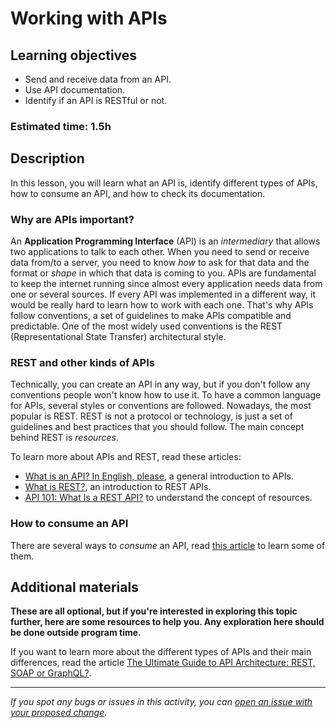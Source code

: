 # Working with APIs

## Learning objectives

- Send and receive data from an API.
- Use API documentation.
- Identify if an API is RESTful or not.

### Estimated time: 1.5h

## Description

In this lesson, you will learn what an API is, identify different types of APIs, how to consume an API, and how to check its documentation.

### Why are APIs important?

An **Application Programming Interface** (API) is an *intermediary* that allows two applications to talk to each other. When you need to send or receive data from/to a server, you need to know *how* to ask for that data and the format or *shape* in which that data is coming to you. APIs are fundamental to keep the internet running since almost every application needs data from one or several sources. If every API was implemented in a different way, it would be really hard to learn how to work with each one. That's why APIs follow conventions, a set of guidelines to make APIs compatible and predictable. One of the most widely used conventions is the REST (Representational State Transfer) architectural style.

### REST and other kinds of APIs

Technically, you can create an API in any way, but if you don't follow any conventions people won't know how to use it. To have a common language for APIs, several styles or conventions are followed. Nowadays, the most popular is REST. REST is not a protocol or technology, is just a set of guidelines and best practices that you should follow. The main concept behind REST is *resources*.

To learn more about APIs and REST, read these articles:

- [What is an API? In English, please](https://www.freecodecamp.org/news/what-is-an-api-in-english-please-b880a3214a82/), a general introduction to APIs.
- [What is REST?](https://restfulapi.net/), an introduction to REST APIs.
- [API 101: What Is a REST API?](https://blog.postman.com/rest-api-definition/) to understand the concept of resources.

### How to consume an API

There are several ways to *consume* an API, read [this article](../articles/how_to_consume_api.md) to learn some of them.

## Additional materials

**These are all optional, but if you're interested in exploring this topic further, here are some resources to help you. Any exploration here should be done outside program time.**

If you want to learn more about the different types of APIs and their main differences, read the article [The Ultimate Guide to API Architecture: REST, SOAP or GraphQL?](https://da-14.com/blog/ultimate-guide-api-architecture-rest-soap-or-graphql).

------

_If you spot any bugs or issues in this activity, you can [open an issue with your proposed change](https://github.com/microverseinc/curriculum-transversal-skills/blob/main/git-github/articles/open_issue.md)._
